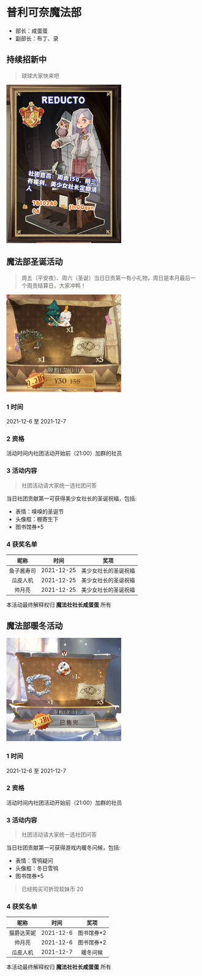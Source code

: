 # 普利可奈魔法部

- 部长：咸蛋蛋
- 副部长：布丁、录

## 持续招新中

>球球大家快来吧

<img src="docs/reducto.png" width ="300" alt="reducto"/>

## 魔法部圣诞活动

>周五（平安夜）、周六（圣诞）当日日贡第一有小礼物，周日是本月最后一个周贡结算日，大家冲鸭！

<img src="docs/xiuxiu.png" width ="300" alt="reducto"/>

### 1 时间
2021-12-6 至 2021-12-7
### 2 资格
活动时间内社团活动开始前（21:00）加群的社员
### 3 活动内容
>社团活动请大家统一选社团问答

当日社团贡献第一可获得美少女社长的圣诞祝福，包括:
* 表情：嗅嗅的圣诞节
* 头像框：棚寄生下
* 图书馆券*5

### 4 获奖名单
|昵称|时间|奖项|
|:---:|:---:|:---:|
|鱼子酱寿司|2021-12-25|美少女社长的圣诞祝福|
|瓜皮人机|2021-12-25|美少女社长的圣诞祝福|
|帅月亮|2021-12-25|美少女社长的圣诞祝福|

本活动最终解释权归 **魔法社社长咸蛋蛋** 所有

## 魔法部暖冬活动
<img src="docs/xuexiao.png" width ="300" alt="reducto"/>

### 1 时间
2021-12-6 至 2021-12-7
### 2 资格
活动时间内社团活动开始前（21:00）加群的社员
### 3 活动内容
>社团活动请大家统一选社团问答

当日社团贡献第一可获得游戏内暖冬问候，包括:
* 表情：雪鸮疑问
* 头像框：冬日雪鸮
* 图书馆券*5

> 已经购买可折现软妹币 20

### 4 获奖名单
|昵称|时间|奖项|
|:---:|:---:|:---:|
|猫爵达芙妮|2021-12-6|图书馆券*2|
|帅月亮|2021-12-6|图书馆券*2|
|瓜皮人机|2021-12-7|暖冬问候|

本活动最终解释权归 **魔法社社长咸蛋蛋** 所有
